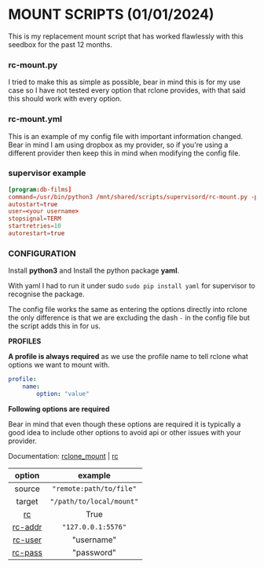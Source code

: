 # MOUNT SCRIPTS (01/01/2024)

This is my replacement mount script that has worked flawlessly with this seedbox for the past 12 months.

### rc-mount.py
I tried to make this as simple as possible, bear in mind this is for my use case so I have not tested every option that rclone provides,
with that said this should work with every option.

### rc-mount.yml
This is an example of my config file with important information changed. Bear in mind I am using dropbox as my provider,
so if you're using a different provider then keep this in mind when modifying the config file.

### supervisor example

```conf
[program:db-films]
command=/usr/bin/python3 /mnt/shared/scripts/supervisord/rc-mount.py -p name
autostart=true
user=<your username>
stopsignal=TERM
startretries=10
autorestart=true
```

### CONFIGURATION

Install **python3** and Install the python package **yaml**.

With yaml I had to run it under sudo `sudo pip install yaml` for supervisor to recognise the package.

The config file works the same as entering the options directly into rclone the only difference is that we are excluding the dash `-` in the config file but the script adds this in for us.

**PROFILES**

**A profile is always required** as we use the profile name to tell rclone what options we want to mount with.

```yaml
profile:
    name:
        option: "value"
```

**Following options are required**

Bear in mind that even though these options are required it is typically a good idea to include other options to avoid api or other issues with your provider.

Documentation: [rclone_mount](https://rclone.org/commands/rclone_mount/) | [rc](https://rclone.org/rc) 

| option | example |
|:---:|:---:|
| source | `"remote:path/to/file"`|
| target | `"/path/to/local/mount"`|
| [rc](https://rclone.org/rc/#rc)                 | True               |
| [rc-addr](https://rclone.org/rc/#rc-addr-ip)    | `"127.0.0.1:5576"` |
| [rc-user](https://rclone.org/rc/#rc-user-value) | "username"         |
| [rc-pass](https://rclone.org/rc/#rc-pass-value) | "password"         |
